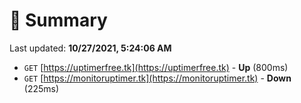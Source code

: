 # 📖 Summary
Last updated: **10/27/2021, 5:24:06 AM**

- `GET` [https://uptimerfree.tk](https://uptimerfree.tk) - **Up** (800ms)
- `GET` [https://monitoruptimer.tk](https://monitoruptimer.tk) - **Down** (225ms)
